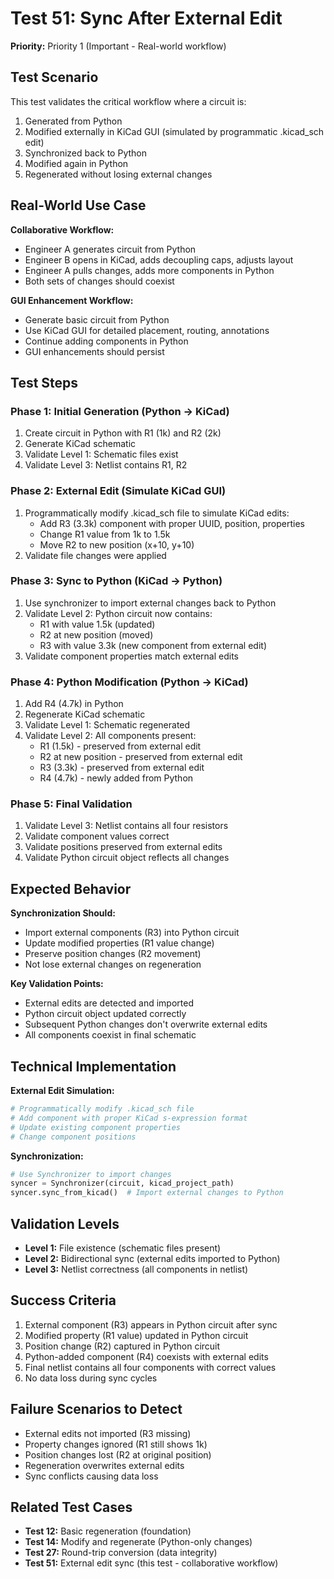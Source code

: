 # Test 51: Sync After External Edit

**Priority:** Priority 1 (Important - Real-world workflow)

## Test Scenario

This test validates the critical workflow where a circuit is:
1. Generated from Python
2. Modified externally in KiCad GUI (simulated by programmatic .kicad_sch edit)
3. Synchronized back to Python
4. Modified again in Python
5. Regenerated without losing external changes

## Real-World Use Case

**Collaborative Workflow:**
- Engineer A generates circuit from Python
- Engineer B opens in KiCad, adds decoupling caps, adjusts layout
- Engineer A pulls changes, adds more components in Python
- Both sets of changes should coexist

**GUI Enhancement Workflow:**
- Generate basic circuit from Python
- Use KiCad GUI for detailed placement, routing, annotations
- Continue adding components in Python
- GUI enhancements should persist

## Test Steps

### Phase 1: Initial Generation (Python → KiCad)
1. Create circuit in Python with R1 (1k) and R2 (2k)
2. Generate KiCad schematic
3. Validate Level 1: Schematic files exist
4. Validate Level 3: Netlist contains R1, R2

### Phase 2: External Edit (Simulate KiCad GUI)
1. Programmatically modify .kicad_sch file to simulate KiCad edits:
   - Add R3 (3.3k) component with proper UUID, position, properties
   - Change R1 value from 1k to 1.5k
   - Move R2 to new position (x+10, y+10)
2. Validate file changes were applied

### Phase 3: Sync to Python (KiCad → Python)
1. Use synchronizer to import external changes back to Python
2. Validate Level 2: Python circuit now contains:
   - R1 with value 1.5k (updated)
   - R2 at new position (moved)
   - R3 with value 3.3k (new component from external edit)
3. Validate component properties match external edits

### Phase 4: Python Modification (Python → KiCad)
1. Add R4 (4.7k) in Python
2. Regenerate KiCad schematic
3. Validate Level 1: Schematic regenerated
4. Validate Level 2: All components present:
   - R1 (1.5k) - preserved from external edit
   - R2 at new position - preserved from external edit
   - R3 (3.3k) - preserved from external edit
   - R4 (4.7k) - newly added from Python

### Phase 5: Final Validation
1. Validate Level 3: Netlist contains all four resistors
2. Validate component values correct
3. Validate positions preserved from external edits
4. Validate Python circuit object reflects all changes

## Expected Behavior

**Synchronization Should:**
- Import external components (R3) into Python circuit
- Update modified properties (R1 value change)
- Preserve position changes (R2 movement)
- Not lose external changes on regeneration

**Key Validation Points:**
- External edits are detected and imported
- Python circuit object updated correctly
- Subsequent Python changes don't overwrite external edits
- All components coexist in final schematic

## Technical Implementation

**External Edit Simulation:**
```python
# Programmatically modify .kicad_sch file
# Add component with proper KiCad s-expression format
# Update existing component properties
# Change component positions
```

**Synchronization:**
```python
# Use Synchronizer to import changes
syncer = Synchronizer(circuit, kicad_project_path)
syncer.sync_from_kicad()  # Import external changes to Python
```

## Validation Levels

- **Level 1:** File existence (schematic files present)
- **Level 2:** Bidirectional sync (external edits imported to Python)
- **Level 3:** Netlist correctness (all components in netlist)

## Success Criteria

1. External component (R3) appears in Python circuit after sync
2. Modified property (R1 value) updated in Python circuit
3. Position change (R2) captured in Python circuit
4. Python-added component (R4) coexists with external edits
5. Final netlist contains all four components with correct values
6. No data loss during sync cycles

## Failure Scenarios to Detect

- External edits not imported (R3 missing)
- Property changes ignored (R1 still shows 1k)
- Position changes lost (R2 at original position)
- Regeneration overwrites external edits
- Sync conflicts causing data loss

## Related Test Cases

- **Test 12:** Basic regeneration (foundation)
- **Test 14:** Modify and regenerate (Python-only changes)
- **Test 27:** Round-trip conversion (data integrity)
- **Test 51:** External edit sync (this test - collaborative workflow)
